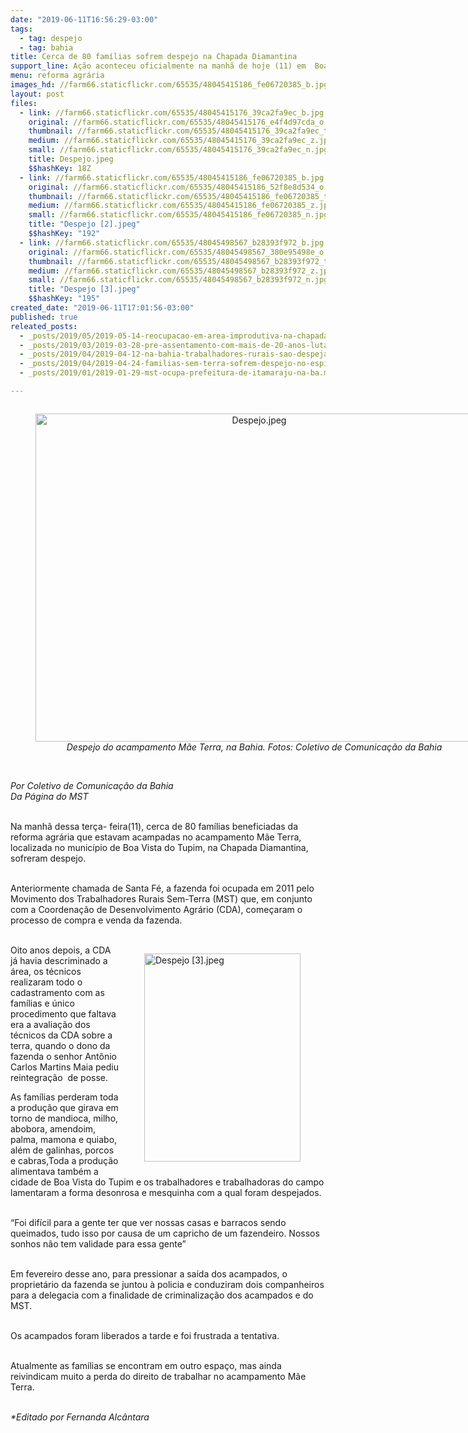 ```yaml
---
date: "2019-06-11T16:56:29-03:00"
tags:
  - tag: despejo
  - tag: bahia
title: Cerca de 80 famílias sofrem despejo na Chapada Diamantina
support_line: Ação aconteceu oficialmente na manhã de hoje (11) em  Boa Vista do Tupim (BA)
menu: reforma agrária
images_hd: //farm66.staticflickr.com/65535/48045415186_fe06720385_b.jpg
layout: post
files:
  - link: //farm66.staticflickr.com/65535/48045415176_39ca2fa9ec_b.jpg
    original: //farm66.staticflickr.com/65535/48045415176_e4f4d97cda_o.jpg
    thumbnail: //farm66.staticflickr.com/65535/48045415176_39ca2fa9ec_t.jpg
    medium: //farm66.staticflickr.com/65535/48045415176_39ca2fa9ec_z.jpg
    small: //farm66.staticflickr.com/65535/48045415176_39ca2fa9ec_n.jpg
    title: Despejo.jpeg
    $$hashKey: 18Z
  - link: //farm66.staticflickr.com/65535/48045415186_fe06720385_b.jpg
    original: //farm66.staticflickr.com/65535/48045415186_52f8e8d534_o.jpg
    thumbnail: //farm66.staticflickr.com/65535/48045415186_fe06720385_t.jpg
    medium: //farm66.staticflickr.com/65535/48045415186_fe06720385_z.jpg
    small: //farm66.staticflickr.com/65535/48045415186_fe06720385_n.jpg
    title: "Despejo [2].jpeg"
    $$hashKey: "192"
  - link: //farm66.staticflickr.com/65535/48045498567_b28393f972_b.jpg
    original: //farm66.staticflickr.com/65535/48045498567_380e95498e_o.jpg
    thumbnail: //farm66.staticflickr.com/65535/48045498567_b28393f972_t.jpg
    medium: //farm66.staticflickr.com/65535/48045498567_b28393f972_z.jpg
    small: //farm66.staticflickr.com/65535/48045498567_b28393f972_n.jpg
    title: "Despejo [3].jpeg"
    $$hashKey: "195"
created_date: "2019-06-11T17:01:56-03:00"
published: true
releated_posts:
  - _posts/2019/05/2019-05-14-reocupacao-em-area-improdutiva-na-chapada-diamantina.md
  - _posts/2019/03/2019-03-28-pre-assentamento-com-mais-de-20-anos-luta-contra-ameaca-de-despejo-no-parana.md
  - _posts/2019/04/2019-04-12-na-bahia-trabalhadores-rurais-sao-despejados-de-fazenda.md
  - _posts/2019/04/2019-04-24-familias-sem-terra-sofrem-despejo-no-espirito-santo.md
  - _posts/2019/01/2019-01-29-mst-ocupa-prefeitura-de-itamaraju-na-ba.md

---
```

<div style="text-align:center">
<figure class="image" style="display:inline-block"><img alt="Despejo.jpeg" height="525" src="//farm66.staticflickr.com/65535/48045415176_39ca2fa9ec_b.jpg" width="700" />
<figcaption><em>Despejo do acampamento M&atilde;e Terra, na Bahia. Fotos:&nbsp;Coletivo de Comunica&ccedil;&atilde;o da Bahia</em></figcaption>
</figure>
</div>

<p><br />
<em>Por Coletivo de Comunica&ccedil;&atilde;o da Bahia<br />
Da P&aacute;gina do MST</em></p>

<p><br />
Na manh&atilde; dessa ter&ccedil;a- feira(11), cerca de 80 fam&iacute;lias beneficiadas da reforma agr&aacute;ria que estavam acampadas no acampamento M&atilde;e Terra, localizada no munic&iacute;pio de Boa Vista do Tupim, na Chapada Diamantina, sofreram despejo.<br />
&nbsp;</p>

<p>Anteriormente chamada de Santa F&eacute;, a fazenda foi ocupada em 2011 pelo Movimento dos Trabalhadores Rurais Sem-Terra (MST) que, em conjunto com a Coordena&ccedil;&atilde;o de Desenvolvimento Agr&aacute;rio (CDA), come&ccedil;aram o processo de compra e venda da fazenda.<br />
&nbsp;</p>

<figure class="image" style="float:right"><img alt="Despejo [3].jpeg" height="333" src="//farm66.staticflickr.com/65535/48045498567_b28393f972_b.jpg" width="250" />
<figcaption></figcaption>
</figure>

<p>Oito anos depois, a CDA j&aacute; havia descriminado a &aacute;rea, os t&eacute;cnicos realizaram todo o cadastramento com as fam&iacute;lias e &uacute;nico procedimento que faltava era a avalia&ccedil;&atilde;o dos t&eacute;cnicos da CDA sobre a terra, quando o dono da fazenda o senhor Ant&ocirc;nio Carlos Martins Maia pediu reintegra&ccedil;&atilde;o&nbsp; de posse.</p>

<p>As fam&iacute;lias perderam toda a produ&ccedil;&atilde;o que girava em torno de mandioca, milho, abobora, amendoim, palma, mamona e quiabo, al&eacute;m de galinhas, porcos e cabras,Toda a produ&ccedil;&atilde;o alimentava tamb&eacute;m a cidade de Boa Vista do Tupim e os trabalhadores e trabalhadoras do campo lamentaram a forma desonrosa e mesquinha com a qual foram despejados.<br />
&nbsp;</p>

<p>&ldquo;Foi dif&iacute;cil para a gente ter que ver nossas casas e barracos sendo queimados, tudo isso por causa de um capricho de um fazendeiro. Nossos sonhos n&atilde;o tem validade para essa gente&rdquo;<br />
&nbsp;</p>

<p>Em fevereiro desse ano, para pressionar a sa&iacute;da dos acampados, o propriet&aacute;rio da fazenda se juntou &agrave; policia e conduziram dois companheiros para a delegacia com a finalidade de criminaliza&ccedil;&atilde;o dos acampados e do MST.<br />
&nbsp;</p>

<p>Os acampados foram liberados a tarde e foi frustrada a tentativa.<br />
&nbsp;</p>

<p>Atualmente as fam&iacute;lias se encontram em outro espa&ccedil;o, mas ainda reivindicam muito a perda do direito de trabalhar no acampamento M&atilde;e Terra.<br />
&nbsp;</p>

<p><em>*Editado por Fernanda Alc&acirc;ntara</em></p>
